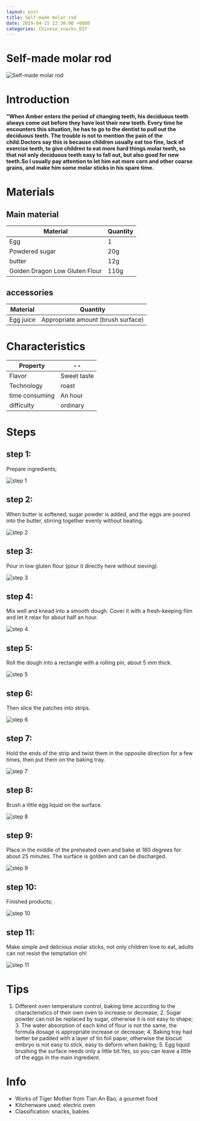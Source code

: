 ```yaml
---
layout: post
title: Self-made molar rod
date: 2019-04-15 22:30:00 +0800
categories: Chinese_snacks_DIY
---
```


# Self-made molar rod

![Self-made molar rod]({{site.baseurl}}/img/452979/452979.jpg)

# Introduction

**"When Amber enters the period of changing teeth, his deciduous teeth always come out before they have lost their new teeth. Every time he encounters this situation, he has to go to the dentist to pull out the deciduous teeth. The trouble is not to mention the pain of the child.Doctors say this is because children usually eat too fine, lack of exercise teeth, to give children to eat more hard things molar teeth, so that not only deciduous teeth easy to fall out, but also good for new teeth.So I usually pay attention to let him eat more corn and other coarse grains, and make him some molar sticks in his spare time.**

# Materials


## Main material

Material|Quantity
--|--
Egg|1
Powdered sugar|20g
butter|12g
Golden Dragon Low Gluten Flour|110g

## accessories

Material|Quantity
--|--
Egg juice|Appropriate amount (brush surface)

# Characteristics

Property|--
--|--
Flavor|Sweet taste
Technology|roast
time consuming|An hour
difficulty|ordinary

# Steps

## step 1:

Prepare ingredients;

![step 1]({{site.baseurl}}/img/452979/1.jpg)

## step 2:

When butter is softened, sugar powder is added, and the eggs are poured into the butter, stirring together evenly without beating.

![step 2]({{site.baseurl}}/img/452979/2.jpg)

## step 3:

Pour in low gluten flour (pour it directly here without sieving).

![step 3]({{site.baseurl}}/img/452979/3.jpg)

## step 4:

Mix well and knead into a smooth dough. Cover it with a fresh-keeping film and let it relax for about half an hour.

![step 4]({{site.baseurl}}/img/452979/4.jpg)

## step 5:

Roll the dough into a rectangle with a rolling pin, about 5 mm thick.

![step 5]({{site.baseurl}}/img/452979/5.jpg)

## step 6:

Then slice the patches into strips.

![step 6]({{site.baseurl}}/img/452979/6.jpg)

## step 7:

Hold the ends of the strip and twist them in the opposite direction for a few times, then put them on the baking tray.

![step 7]({{site.baseurl}}/img/452979/7.jpg)

## step 8:

Brush a little egg liquid on the surface.

![step 8]({{site.baseurl}}/img/452979/8.jpg)

## step 9:

Place in the middle of the preheated oven and bake at 180 degrees for about 25 minutes. The surface is golden and can be discharged.

![step 9]({{site.baseurl}}/img/452979/9.jpg)

## step 10:

Finished products;

![step 10]({{site.baseurl}}/img/452979/10.jpg)

## step 11:

Make simple and delicious molar sticks, not only children love to eat, adults can not resist the temptation oh!

![step 11]({{site.baseurl}}/img/452979/11.jpg)

# Tips

1. Different oven temperature control, baking time according to the characteristics of their own oven to increase or decrease; 2. Sugar powder can not be replaced by sugar, otherwise it is not easy to shape; 3. The water absorption of each kind of flour is not the same, the formula dosage is appropriate increase or decrease; 4. Baking tray had better be padded with a layer of tin foil paper, otherwise the biscuit embryo is not easy to stick, easy to deform when baking; 5. Egg liquid brushing the surface needs only a little bit.Yes, so you can leave a little of the eggs in the main ingredient.

# Info

- Works of Tiger Mother from Tian An Bao, a gourmet food
- Kitchenware used: electric oven
- Classification: snacks, babies
